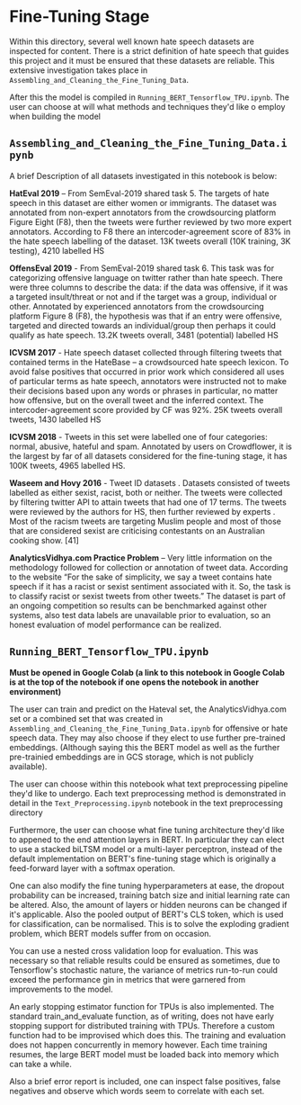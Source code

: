 # Fine-Tuning Stage

Within this directory, several well known hate speech datasets are inspected for content. There is a strict definition of hate speech that guides this project and it must be ensured that these datasets are reliable. This extensive investigation takes place in `Assembling_and_Cleaning_the_Fine_Tuning_Data`.

After this the model is compiled in `Running_BERT_Tensorflow_TPU.ipynb`. The user can choose at will what methods and techniques they'd like o employ when building the model

## `Assembling_and_Cleaning_the_Fine_Tuning_Data.ipynb`

A brief Description of all datasets investigated in this notebook is below:

**HatEval 2019** – From SemEval-2019 shared task 5. The targets of hate speech in this dataset are either women or immigrants.  The dataset was annotated from non-expert annotators from the crowdsourcing platform Figure Eight (F8), then the tweets were further reviewed by two more expert annotators. According to F8 there an intercoder-agreement score of 83% in the hate speech labelling of the dataset. 13K tweets overall (10K training, 3K testing), 4210 labelled HS

**OffensEval 2019** - From SemEval-2019 shared task 6. This task was for categorizing offensive language on twitter rather than hate speech. There were three columns to describe the data: if the data was offensive, if it was a targeted insult/threat or not and if the target was a group, individual or other. Annotated by experienced annotators from the crowdsourcing platform Figure 8 (F8), the hypothesis was that if an entry were offensive, targeted and directed towards an individual/group then perhaps it could qualify as hate speech. 13.2K tweets overall, 3481 (potential) labelled HS

**ICVSM 2017** - Hate speech dataset collected through filtering tweets that contained terms in the HateBase – a crowdsourced hate speech lexicon. To avoid false positives that occurred in prior work  which considered all uses of particular terms as hate speech, annotators were instructed not to make their decisions based upon any words or phrases in particular, no matter how offensive, but on the overall tweet and the inferred context. The intercoder-agreement score provided by CF was 92%. 25K tweets overall tweets, 1430 labelled HS

**ICVSM 2018** - Tweets in this set were labelled one of four categories: normal, abusive, hateful  and spam. Annotated by users on Crowdflower, it is the largest by far of all datasets considered for the fine-tuning stage, it has 100K tweets, 4965 labelled HS.

**Waseem and Hovy 2016** - Tweet ID datasets . Datasets consisted of tweets labelled as either sexist, racist, both or neither. The tweets were collected by filtering twitter API to attain tweets that had one of 17 terms. The tweets were reviewed by the authors for HS, then further reviewed by experts . Most of the racism tweets are targeting Muslim people and most of those that are considered sexist are criticising contestants on an Australian cooking show. [41]

**AnalyticsVidhya.com Practice Problem** – Very little information on the methodology followed for collection or annotation of tweet data.  According to the website “For the sake of simplicity, we say a tweet contains hate speech if it has a racist or sexist sentiment associated with it. So, the task is to classify racist or sexist tweets from other tweets.” The dataset is part of an ongoing competition so results can be benchmarked against other systems, also test data labels are unavailable prior to evaluation, so an honest evaluation of model performance can be realized.

## `Running_BERT_Tensorflow_TPU.ipynb`
**Must be opened in Google Colab (a link to this notebook in Google Colab is at the top of the notebook if one opens the notebook in another environment)**

The user can train and predict on the Hateval set, the AnalyticsVidhya.com set or a combined set that was created in `Assembling_and_Cleaning_the_Fine_Tuning_Data.ipynb` for offensive or hate speech data. They may also choose if they elect to use further pre-trained embeddings. (Although saying this the BERT model as well as the further pre-trainied embeddings are in GCS storage, which is not publicly available).

The user can choose within this notebook what text preprocessing pipeline they'd like to undergo. Each text preprocessing method is demonstrated in detail in the `Text_Preprocessing.ipynb` notebook in the text preprocessing directory

Furthermore, the user can choose what fine tuning architecture they'd like to appened to the end attention layers in BERT. In particular they can elect to use a stacked biLTSM model or a multi-layer perceptron, instead of the default implementation on BERT's fine-tuning stage which is originally a feed-forward layer with a softmax operation. 

One can also modify the fine tuning hyperparameters at ease, the dropout probability can be increased, training batch size and initial learning rate can be altered. Also, the amount of layers or hidden neurons can be changed if it's applicable. Also the pooled output of BERT's CLS token, which is used for classification, can be normalised. This is to solve the exploding gradient problem, which BERT models suffer from on occasion.

You can use a nested cross validation loop for evaluation. This was necessary so that reliable results could be ensured as sometimes, due to Tensorflow's stochastic nature, the variance of metrics run-to-run could exceed the performance gin in metrics that were garnered from improvements to the model.

An early stopping estimator function for TPUs is also implemented. The standard train_and_evaluate function, as of writing, does not have early stopping support for distributed training with TPUs. Therefore a custom function had to be improvised which does this. The training and evaluation does not happen concurrently in memory however. Each time training resumes, the large BERT model must be loaded back into memory which can take a while.

Also a brief error report is included, one can inspect false positives, false negatives and observe which words seem to correlate with each set.